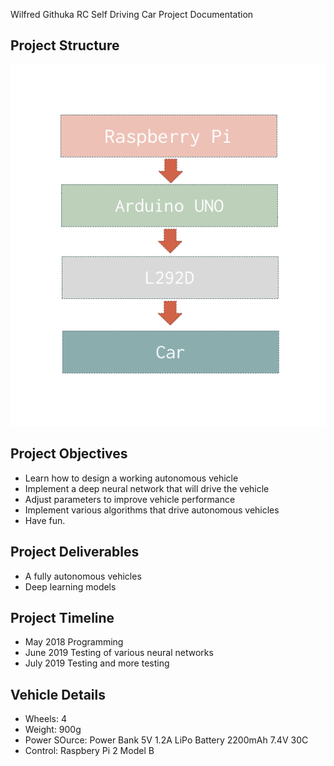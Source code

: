 Wilfred Githuka RC Self Driving Car
Project Documentation

## Project Structure
![image](https://raw.githubusercontent.com/wilfredgithuka/sdcar/master/struct.png)

## Project Objectives
* Learn how to design a working autonomous vehicle
* Implement a deep neural network that will drive the vehicle
* Adjust parameters to improve vehicle performance
* Implement various algorithms that drive autonomous vehicles
* Have fun.

## Project Deliverables
* A fully autonomous vehicles
* Deep learning models

## Project Timeline
* May 2018 Programming
* June 2019 Testing of various neural networks
* July 2019 Testing and more testing

## Vehicle Details
* Wheels: 4
* Weight: 900g
* Power SOurce: Power Bank 5V 1.2A LiPo Battery 2200mAh 7.4V 30C
* Control: Raspbery Pi 2 Model B
